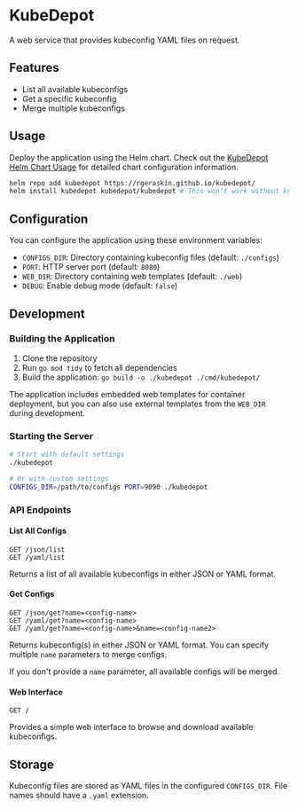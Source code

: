 # KubeDepot

A web service that provides kubeconfig YAML files on request.

## Features

- List all available kubeconfigs
- Get a specific kubeconfig
- Merge multiple kubeconfigs

## Usage

Deploy the application using the Helm chart. Check out the [KubeDepot Helm Chart Usage](https://github.com/rgeraskin/kubedepot/blob/master/HELM.md) for detailed chart configuration information.

```bash
helm repo add kubedepot https://rgeraskin.github.io/kubedepot/
helm install kubedepot kubedepot/kubedepot # This won't work without kubeconfigs
```

## Configuration

You can configure the application using these environment variables:

- `CONFIGS_DIR`: Directory containing kubeconfig files (default: `./configs`)
- `PORT`: HTTP server port (default: `8080`)
- `WEB_DIR`: Directory containing web templates (default: `./web`)
- `DEBUG`: Enable debug mode (default: `false`)

## Development

### Building the Application

1. Clone the repository
2. Run `go mod tidy` to fetch all dependencies
3. Build the application: `go build -o ./kubedepot ./cmd/kubedepot/`

The application includes embedded web templates for container deployment, but you can also use external templates from the `WEB_DIR` during development.

### Starting the Server

```bash
# Start with default settings
./kubedepot

# Or with custom settings
CONFIGS_DIR=/path/to/configs PORT=9090 ./kubedepot
```

### API Endpoints

#### List All Configs

```
GET /json/list
GET /yaml/list
```

Returns a list of all available kubeconfigs in either JSON or YAML format.

#### Get Configs

```
GET /json/get?name=<config-name>
GET /yaml/get?name=<config-name>
GET /yaml/get?name=<config-name>&name=<config-name2>
```

Returns kubeconfig(s) in either JSON or YAML format. You can specify multiple `name` parameters to merge configs.

If you don't provide a `name` parameter, all available configs will be merged.

#### Web Interface

```
GET /
```

Provides a simple web interface to browse and download available kubeconfigs.

## Storage

Kubeconfig files are stored as YAML files in the configured `CONFIGS_DIR`. File names should have a `.yaml` extension.

